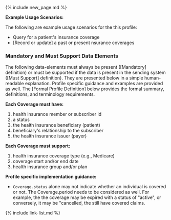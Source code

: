 {% include new_page.md %}

**Example Usage Scenarios:**

The following are example usage scenarios for the this profile:

- Query for a patient's insurance coverage
- [Record or update] a past or present nsurance coverages

### Mandatory and Must Support Data Elements

The following data-elements must always be present ([Mandatory] definition) or must be supported if the data is present in the sending system ([Must Support] definition). They are presented below in a simple human-readable explanation.  Profile specific guidance and examples are provided as well.  The [Formal Profile Definition] below provides the  formal summary, definitions, and  terminology requirements.

**Each Coverage must have:**

1.  health insurance member or subscriber id
2.  a status
3.  the health insurance beneficiary (patient)
4.  beneficiary's relationship to the subscriber
5.  the health insurance issuer (payer)

**Each Coverage must support:**

1. health insurance coverage type (e.g., Medicare)
2. coverage start and/or end date
3. health insurance group and/or plan


**Profile specific implementation guidance:**

- `Coverage.status` alone may not indicate whether an individual is covered or not. The Coverage.period needs to be considered as well. For example, the the coverage may be expired with a status of "active", or conversely, it may be "cancelled, the still have covered claims.

{% include link-list.md %}
